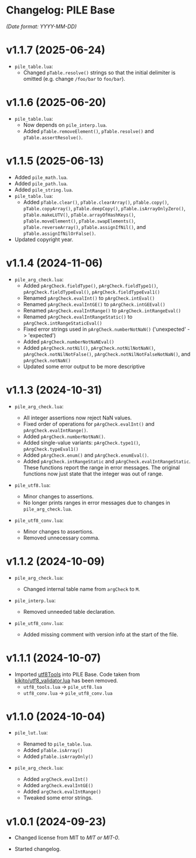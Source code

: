 # Changelog: PILE Base

*(Date format: YYYY-MM-DD)*

# v1.1.7 (2025-06-24)
* `pile_table.lua`:
  * Changed `pTable.resolve()` strings so that the initial delimiter is omitted (e.g. change `/foo/bar` to `foo/bar`).


# v1.1.6 (2025-06-20)
* `pile_table.lua`:
  * Now depends on `pile_interp.lua`.
  * Added `pTable.removeElement()`, `pTable.resolve()` and `pTable.assertResolve()`.


# v1.1.5 (2025-06-13)
* Added `pile_math.lua`.
* Added `pile_path.lua`.
* Added `pile_string.lua`.
* `pile_table.lua`:
  * Added `pTable.clear()`, `pTable.clearArray()`, `pTable.copy()`, `pTable.copyArray()`, `pTable.deepCopy()`, `pTable.isArrayOnlyZero()`, `pTable.makeLUTV()`, `pTable.arrayOfHashKeys()`, `pTable.moveElement()`, `pTable.swapElements()`, `pTable.reverseArray()`, `pTable.assignIfNil()`, and `pTable.assignIfNilOrFalse()`.
* Updated copyright year.


# v1.1.4 (2024-11-06)
* `pile_arg_check.lua`:
  * Added `pArgCheck.fieldType()`, `pArgCheck.fieldType1()`, `pArgCheck.fieldTypeEval()`, `pArgCheck.fieldTypeEval1()`
  * Renamed `pArgCheck.evalInt()` to `pArgCheck.intEval()`
  * Renamed `pArgCheck.evalIntGE()` to `pArgCheck.intGEEval()`
  * Renamed `pArgCheck.evalIntRange()` to `pArgCheck.intRangeEval()`
  * Renamed `pArgCheck.evalIntRangeStatic()` to `pArgCheck.intRangeStaticEval()`
  * Fixed error strings used in `pArgCheck.numberNotNaN()` ('unexpected' -> 'expected')
  * Added `pArgCheck.numberNotNaNEval()`
  * Added `pArgCheck.notNil()`, `pArgCheck.notNilNotNaN()`, `pArgCheck.notNilNotFalse()`, `pArgCheck.notNilNotFalseNotNaN()`, and `pArgCheck.notNaN()`
  * Updated some error output to be more descriptive


# v1.1.3 (2024-10-31)

* `pile_arg_check.lua`:
  * All integer assertions now reject NaN values.
  * Fixed order of operations for `pArgCheck.evalInt()` and `pArgCheck.evalIntRange()`.
  * Added `pArgCheck.numberNotNaN()`.
  * Added single-value variants: `pArgCheck.type1()`, `pArgCheck.typeEval1()`
  * Added `pArgCheck.enum()` and `pArgCheck.enumEval()`.
  * Added `pArgCheck.intRangeStatic` and `pArgCheck.evalIntRangeStatic`. These functions report the range in error messages. The original functions now just state that the integer was out of range.

* `pile_utf8.lua`:
  * Minor changes to assertions.
  * No longer prints ranges in error messages due to changes in `pile_arg_check.lua`.

* `pile_utf8_conv.lua`:
  * Minor changes to assertions.
  * Removed unnecessary comma.


# v1.1.2 (2024-10-09)

* `pile_arg_check.lua`:
  * Changed internal table name from `argCheck` to `M`.

* `pile_interp.lua`:
  * Removed unneeded table declaration.

* `pile_utf8_conv.lua`:
  * Added missing comment with version info at the start of the file.


# v1.1.1 (2024-10-07)

* Imported [utf8Tools](https://github.com/rabbitboots/utf8_tools) into PILE Base. Code taken from [kikito/utf8_validator.lua](https://github.com/kikito/utf8_validator.lua) has been removed.
  * `utf8_tools.lua` -> `pile_utf8.lua`
  * `utf8_conv.lua` -> `pile_utf8_conv.lua`


# v1.1.0 (2024-10-04)

* `pile_lut.lua`:
  * Renamed to `pile_table.lua`.
  * Added `pTable.isArray()`
  * Added `pTable.isArrayOnly()`

* `pile_arg_check.lua`:
  * Added `argCheck.evalInt()`
  * Added `argCheck.evalIntGE()`
  * Added `argCheck.evalIntRange()`
  * Tweaked some error strings.


# v1.0.1 (2024-09-23)

* Changed license from MIT to *MIT or MIT-0*.

* Started changelog.
